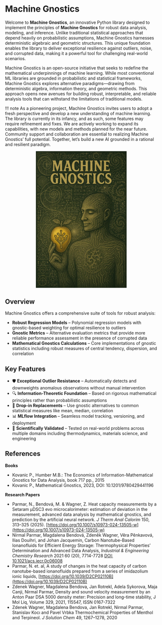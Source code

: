 # Machine Gnostics

Welcome to **Machine Gnostics**, an innovative Python library designed to implement the principles of **Machine Gnostics** for robust data analysis, modeling, and inference. Unlike traditional statistical approaches that depend heavily on probabilistic assumptions, Machine Gnostics harnesses deterministic algebraic and geometric structures. This unique foundation enables the library to deliver exceptional resilience against outliers, noise, and corrupted data, making it a powerful tool for challenging real-world scenarios.

Machine Gnostics is an open-source initiative that seeks to redefine the mathematical underpinnings of machine learning. While most conventional ML libraries are grounded in probabilistic and statistical frameworks, Machine Gnostics explores alternative paradigms—drawing from deterministic algebra, information theory, and geometric methods. This approach opens new avenues for building robust, interpretable, and reliable analysis tools that can withstand the limitations of traditional models.

!!! note 
    As a pioneering project, Machine Gnostics invites users to adopt a fresh perspective and develop a new understanding of machine learning. The library is currently in its infancy, and as such, some features may require refinement and fixes. We are actively working to expand its capabilities, with new models and methods planned for the near future. Community support and collaboration are essential to realizing Machine Gnostics’ full potential. Together, let’s build a new AI grounded in a rational and resilient paradigm.

<p align="center">
  <img src="images/mg3.jpg" alt="Machine Gnostics" width="300"/>
</p>

## Overview

Machine Gnostics offers a comprehensive suite of tools for robust analysis:

- **Robust Regression Models** – Polynomial regression models with gnostic-based weighting for optimal resilience to outliers  
- **Gnostic Metrics** – Alternative evaluation metrics that provide more reliable performance assessment in the presence of corrupted data  
- **Mathematical Gnostics Calculations** – Core implementations of gnostic statistics including robust measures of central tendency, dispersion, and correlation  

## Key Features

- 🛡️ **Exceptional Outlier Resistance** – Automatically detects and downweights anomalous observations without manual intervention  
- 🔍 **Information-Theoretic Foundation** – Based on rigorous mathematical principles rather than probabilistic assumptions  
- 🔧 **Drop-in Replacements** – Use gnostic alternatives to common statistical measures like mean, median, correlation  
- 📊 **MLflow Integration** – Seamless model tracking, versioning, and deployment  
- 🧪 **Scientifically Validated** – Tested on real-world problems across multiple domains including thermodynamics, materials science, and engineering  

## References

**Books**

- Kovanic P., Humber M.B.: The Economics of Information-Mathematical Gnostics for Data Analysis, book 717 pp., 2015  
- Kovanic P., Mathematical Gnostics, 2023, DOI: 10.1201/9780429441196  

**Research Papers**

- Parmar, N., Bendová, M. & Wagner, Z. Heat capacity measurements by a Setaram μDSC3 evo microcalorimeter: estimation of deviation in the measurement, advanced data analysis by mathematical gnostics, and prediction by the artificial neural network. *J Therm Anal Calorim* 150, 313–325 (2025). [https://doi.org/10.1007/s10973-024-13505-w](https://doi.org/10.1007/s10973-024-13505-w)  
- Nirmal Parmar, Magdalena Bendová, Zdeněk Wagner, Věra Pěnkavová, Ilias Douihri, and Johan Jacquemin, Carbon Nanotube-Based Ionanofluids for Efficient Energy Storage: Thermophysical Properties’ Determination and Advanced Data Analysis, *Industrial & Engineering Chemistry Research* 2021 60 (20), 7714-7728 [DOI: 10.1021/acs.iecr.0c06008](https://doi.org/10.1021/acs.iecr.0c06008)  
- Parmar, N. et. al, A study of changes in the heat capacity of carbon nanotube-based ionanofluids prepared from a series of imidazolium ionic liquids, [https://doi.org/10.1039/D2CP02110B](https://doi.org/10.1039/D2CP02110B)  
- Zdenek Wagner, Magdalena Bendova, Jan Rotrekl, Adela Sykorova, Maja Canji, Nirmal Parmar, Density and sound velocity measurement by an Anton Paar DSA 5000 density meter: Precision and long-time stability, J Mol Liq, Volume 329, 2021, 115547, ISSN 0167-7322  
- Zdenek Wagner, Magdalena Bendova, Jan Rotrekl, Nirmal Parmar, Stanislav Kocı and Pavel Vrbka Thermochemical Properties of Menthol and Terpineol. *J Solution Chem* 49, 1267–1278, 2020  
